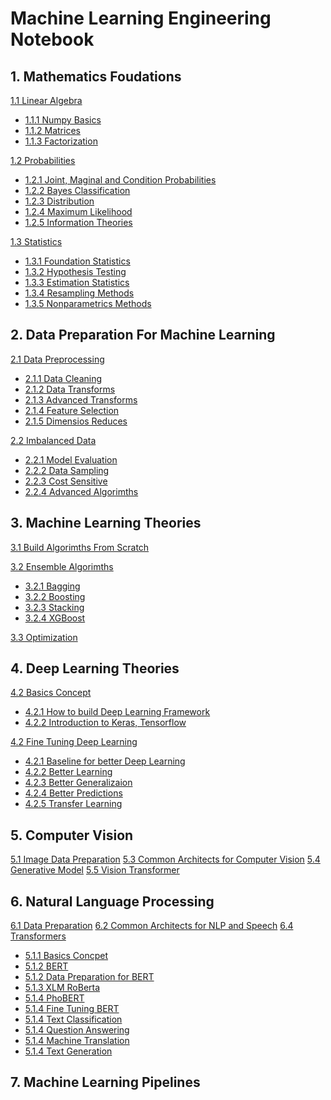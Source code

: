# Machine Learning Engineering Notebook

## 1. Mathematics Foudations

[1.1 Linear Algebra]()

* [1.1.1 Numpy Basics]()
* [1.1.2 Matrices]()
* [1.1.3 Factorization]()

[1.2 Probabilities]()

* [1.2.1 Joint, Maginal and Condition Probabilities]()
* [1.2.2 Bayes Classification]()
* [1.2.3 Distribution]()
* [1.2.4 Maximum Likelihood]()
* [1.2.5 Information Theories]()

[1.3 Statistics]()

* [1.3.1 Foundation Statistics]()
* [1.3.2 Hypothesis Testing]()
* [1.3.3 Estimation Statistics]()
* [1.3.4 Resampling Methods]()
* [1.3.5 Nonparametrics Methods]()

## 2. Data Preparation For Machine Learning
[2.1 Data Preprocessing]()

* [2.1.1 Data Cleaning]()
* [2.1.2 Data Transforms]()
* [2.1.3 Advanced Transforms]()
* [2.1.4 Feature Selection]()
* [2.1.5 Dimensios Reduces]()

[2.2 Imbalanced Data]()

* [2.2.1 Model Evaluation]()
* [2.2.2 Data Sampling]()
* [2.2.3 Cost Sensitive]()
* [2.2.4 Advanced Algorimths]()

## 3. Machine Learning Theories
[3.1 Build Algorimths From Scratch]()


[3.2 Ensemble Algorimths]()
* [3.2.1 Bagging]()
* [3.2.2 Boosting]()
* [3.2.3 Stacking]()
* [3.2.4 XGBoost]()

[3.3 Optimization]()


## 4. Deep Learning Theories
[4.2 Basics Concept]()
* [4.2.1 How to build Deep Learning Framework]()
* [4.2.2 Introduction to Keras, Tensorflow]()

[4.2 Fine Tuning Deep Learning]()
* [4.2.1 Baseline for better Deep Learning]()
* [4.2.2 Better Learning]()
* [4.2.3 Better Generalizaion]()
* [4.2.4 Better Predictions]()
* [4.2.5 Transfer Learning]()


## 5. Computer Vision
[5.1 Image Data Preparation]()
[5.3 Common Architects for Computer Vision]()
[5.4 Generative Model]()
[5.5 Vision Transformer]()

## 6. Natural Language Processing
[6.1 Data Preparation]()
[6.2 Common Architects for NLP and Speech]()
[6.4 Transformers]()
* [5.1.1 Basics Concpet]()
* [5.1.2 BERT]()
* [5.1.2 Data Preparation for BERT]()
* [5.1.3 XLM RoBerta]()
* [5.1.4 PhoBERT]()
* [5.1.4 Fine Tuning BERT]()
* [5.1.4 Text Classification]()
* [5.1.4 Question Answering]()
* [5.1.4 Machine Translation]()
* [5.1.4 Text Generation]()


## 7. Machine Learning Pipelines


